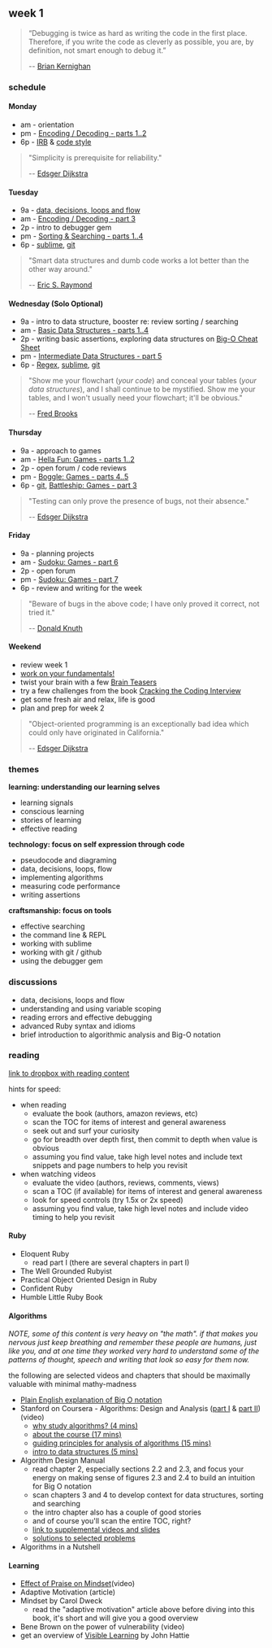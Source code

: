 ## week 1

> “Debugging is twice as hard as writing the code in the first place. Therefore, if you write the code as cleverly as possible, you are, by definition, not smart enough to debug it.”
> 
> -- [Brian Kernighan](http://en.wikipedia.org/wiki/Brian_Kernighan)

### schedule

#### Monday
- am - orientation
- pm - [Encoding / Decoding - parts 1..2](https://github.com/banana-slugs-2014/week-1-challenge-encoding-decoding)
- 6p - [IRB](http://www.rubyinside.com/irb-lets-bone-up-on-the-interactive-ruby-shell-1771.html) & [code style](https://github.com/airbnb/ruby)

> "Simplicity is prerequisite for reliability."
> 
> -- [Edsger Dijkstra](http://en.wikipedia.org/wiki/Edsger_W._Dijkstra)


#### Tuesday
- 9a - [data, decisions, loops and flow](https://github.com/banana-slugs-2014/phase-1-guide/blob/master/week-1/boosters/data-decisions-loops-flow.rb)
- am - [Encoding / Decoding - part 3](https://github.com/banana-slugs-2014/week-1-challenge-encoding-decoding)
- 2p - intro to debugger gem
- pm - [Sorting & Searching - parts 1..4](https://github.com/banana-slugs-2014/week-1-challenge-sorting-searching)
- 6p - [sublime](https://www.shortcutfoo.com/app/tutorial/sublimetext), [git](http://pcottle.github.io/learnGitBranching/)

> "Smart data structures and dumb code works a lot better than the other way around."
> 
> -- [Eric S. Raymond](http://en.wikipedia.org/wiki/Eric_S._Raymond)

#### Wednesday (Solo Optional)
- 9a - intro to data structure, booster re: review sorting / searching
- am - [Basic Data Structures - parts 1..4](https://github.com/banana-slugs-2014/week-1-challenge-data-structures)
- 2p - writing basic assertions, exploring data structures on [Big-O Cheat Sheet](http://bigocheatsheet.com/#data-structures)
- pm - [Intermediate Data Structures - part 5](https://github.com/banana-slugs-2014/week-1-challenge-data-structures)
- 6p - [Regex](https://github.com/banana-slugs-2014/week-1-challenge-regex), [sublime](https://www.shortcutfoo.com/app/tutorial/sublimetext), [git](http://pcottle.github.io/learnGitBranching/)

> "Show me your flowchart (*your code*) and conceal your tables (*your data structures*), and I shall continue to be mystified. Show me your tables, and I won't usually need your flowchart; it'll be obvious."
> 
> -- [Fred Brooks](http://en.wikipedia.org/wiki/Fred_Brooks)

#### Thursday
- 9a - approach to games
- am - [Hella Fun: Games - parts 1..2](https://github.com/banana-slugs-2014/week-1-challenge-games)
- 2p - open forum / code reviews
- pm - [Boggle: Games - parts 4..5](https://github.com/banana-slugs-2014/week-1-challenge-games)
- 6p - [git](http://pcottle.github.io/learnGitBranching/), [Battleship: Games - part 3](https://github.com/banana-slugs-2014/week-1-challenge-games)

> "Testing can only prove the presence of bugs, not their absence."
> 
> -- [Edsger Dijkstra](http://en.wikipedia.org/wiki/Edsger_W._Dijkstra)


#### Friday
- 9a - planning projects
- am - [Sudoku: Games - part 6](https://github.com/banana-slugs-2014/week-1-challenge-games)
- 2p - open forum
- pm - [Sudoku: Games - part 7](https://github.com/banana-slugs-2014/week-1-challenge-games)
- 6p - review and writing for the week

> "Beware of bugs in the above code; I have only proved it correct, not tried it." 
> 
> -- [Donald Knuth](http://en.wikipedia.org/wiki/Donald_Knuth)

#### Weekend
- review week 1
- [work on your fundamentals!](https://github.com/banana-slugs-2014/phase-1-guide/tree/master/week-1/discussions)
- twist your brain with a few [Brain Teasers](https://github.com/banana-slugs-2014/week-1-challenge-brain-teasers)
- try a few challenges from the book [Cracking the Coding Interview](https://www.dropbox.com/s/mcoty3rxut46z13/Cracking%20the%20Coding%20Interview.pdf)
- get some fresh air and relax, life is good
- plan and prep for week 2

> "Object-oriented programming is an exceptionally bad idea which could only have originated in California."
> 
> -- [Edsger Dijkstra](http://en.wikipedia.org/wiki/Edsger_W._Dijkstra)

### themes

**learning: understanding our learning selves**
- learning signals
- conscious learning
- stories of learning
- effective reading

**technology: focus on self expression through code**
- pseudocode and diagraming
- data, decisions, loops, flow
- implementing algorithms
- measuring code performance
- writing assertions

**craftsmanship: focus on tools**
- effective searching
- the command line & REPL
- working with sublime
- working with git / github
- using the debugger gem

### discussions

- data, decisions, loops and flow
- understanding and using variable scoping
- reading errors and effective debugging
- advanced Ruby syntax and idioms
- brief introduction to algorithmic analysis and Big-O notation

### reading

[link to dropbox with reading content](https://www.dropbox.com/sh/ldrnf12rpx78eye/Kb1a8z2LFx)

hints for speed:

- when reading
  - evaluate the book (authors, amazon reviews, etc)
  - scan the TOC for items of interest and general awareness
  - seek out and surf your curiosity
  - go for breadth over depth first, then commit to depth when value is obvious
  - assuming you find value, take high level notes and include text snippets and page numbers to help you revisit
- when watching videos
  - evaluate the video (authors, reviews, comments, views)
  - scan a TOC (if available) for items of interest and general awareness
  - look for speed controls (try 1.5x or 2x speed)
  - assuming you find value, take high level notes and include video timing to help you revisit


#### Ruby

- Eloquent Ruby
  - read part I (there are several chapters in part I)
- The Well Grounded Rubyist
- Practical Object Oriented Design in Ruby
- Confident Ruby
- Humble Little Ruby Book

#### Algorithms

*NOTE, some of this content is very heavy on "the math".  if that makes you nervous just keep breathing and remember these people are humans, just like you, and at one time they worked very hard to understand some of the patterns of thought, speech and writing that look so easy for them now.*

the following are selected videos and chapters that should be maximally valuable with minimal mathy-madness

- [Plain English explanation of Big O notation](http://stackoverflow.com/a/487278/2836874)
- Stanford on Coursera - Algorithms: Design and Analysis ([part I](https://class.coursera.org/algo-004/lecture/preview) & [part II](https://class.coursera.org/algo2-2012-001/lecture)) (video)
  - [why study algorithms? (4 mins)](https://class.coursera.org/algo-004/lecture/20)
  - [about the course (17 mins)](https://class.coursera.org/algo-004/lecture/21)
  - [guiding principles for analysis of algorithms (15 mins) ](https://class.coursera.org/algo-004/lecture/4)
  - [intro to data structures (5 mins)](https://class.coursera.org/algo-004/lecture/61)
- Algorithm Design Manual
  - read chapter 2, especially sections 2.2 and 2.3, and focus your energy on making sense of figures 2.3 and 2.4 to build an intuition for Big O notation
  - scan chapters 3 and 4 to develop context for data structures, sorting and searching
  - the intro chapter also has a couple of good stories
  - and of course you'll scan the entire TOC, right?
  - [link to supplemental videos and slides](http://www.cs.sunysb.edu/~algorith/video-lectures/)
  - [solutions to selected problems](http://nbl.cewit.stonybrook.edu:60128/mediawiki/index.php/The_Algorithms_Design_Manual_%28Second_Edition%29)
- Algorithms in a Nutshell

#### Learning

- [Effect of Praise on Mindset](http://www.youtube.com/watch?v=TTXrV0_3UjY)(video)
- Adaptive Motivation (article)
- Mindset by Carol Dweck
  - read the "adaptive motivation" article above before diving into this book, it's short and will give you a good overview
- Bene Brown on the power of vulnerability (video)
- get an overview of [Visible Learning](http://visible-learning.org/glossary/) by John Hattie
